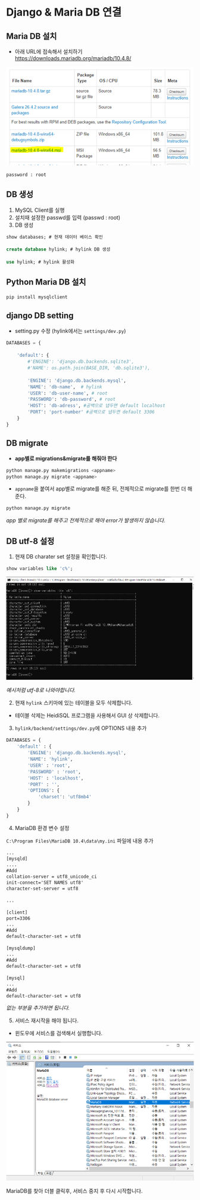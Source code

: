 # Django & Maria DB 연결

## Maria DB 설치

- 아래 URL에 접속해서 설치하기
https://downloads.mariadb.org/mariadb/10.4.8/

![mariadb](img/mariadb.PNG)

```text
password : root
```

## DB 생성

1. MySQL Client를 실행
2. 설치때 설정한 passwd를 입력 (passwd : root)
3. DB 생성

```sql
show databases; # 현재 데이터 베이스 확인

create database hylink; # hylink DB 생성

use hylink; # hylink 활성화
```

## Python Maria DB 설치

```python
pip install mysqlclient
```

## django DB setting

- setting.py 수정 (hylink에서는 `settings/dev.py`)

```python
DATABASES = {

    'default': {
        #'ENGINE': 'django.db.backends.sqlite3',
        #'NAME': os.path.join(BASE_DIR, 'db.sqlite3'),

        'ENGINE': 'django.db.backends.mysql',
        'NAME': 'db-name',  # hylink
        'USER': 'db-user-name', # root
        'PASSWORD': 'db-password', # root
        'HOST': 'db-adress', #공백으로 냅두면 default localhost
        'PORT': 'port-number' #공백으로 냅두면 default 3306
    }
}
```

## DB migrate

- **app별로 migrations&migrate를 해줘야 한다**

```python
python manage.py makemigrations <appname>
python manage.py migrate <appname>
```

- `appname`을 붙여서 app별로 migrate를 해준 뒤, 전체적으로 migrate를 한번 더 해준다.

```python
python manage.py migrate
```

_app 별로 migrate를 해주고 전체적으로 해야 error가 발생하지 않습니다._

## DB utf-8 설정

1. 현재 DB charater set 설정을 확인합니다.

```sql
show variables like 'c%';
```

![db_variable](img/db_variable.PNG)

_예시처럼 utf-8로 나와야합니다._

2. 현재 `hylink` 스키마에 있는 테이블을 모두 삭제합니다.

- 테이블 삭제는 HeidiSQL 프로그램을 사용해서 GUI 상 삭제합니다.

3. `hylink/backend/settings/dev.py`에 OPTIONS 내용 추가

```python
DATABASES = {
    'default' : {
        'ENGINE': 'django.db.backends.mysql',
        'NAME': 'hylink',
        'USER' : 'root',
        'PASSWORD' : 'root',
        'HOST' : 'localhost',
        'PORT' : '',
        'OPTIONS': {
            'charset': 'utf8mb4'
        }
    }
}
```

4. MariaDB 환경 변수 설정

`C:\Program Files\MariaDB 10.4\data\my.ini` 파일에 내용 추가

```text
...
[mysqld]
....
#Add
collation-server = utf8_unicode_ci
init-connect='SET NAMES utf8'
character-set-server = utf8

...

[client]
port=3306
...
#Add
default-character-set = utf8

[mysqldump]
...
#Add
default-character-set = utf8

[mysql]
...
#Add
default-character-set = utf8
```

_없는 부분을 추가하면 됩니다._

5. 서비스 재시작을 해야 됩니다.

- 윈도우에 서비스를 검색해서 실행합니다.

![service](img/service.PNG)

MariaDB를 찾아 더블 클릭후, 서비스 중지 후 다시 시작합니다.
